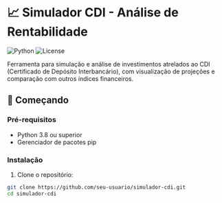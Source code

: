 # 📈 Simulador CDI - Análise de Rentabilidade

![Python](https://img.shields.io/badge/Python-3.8%2B-blue)
![License](https://img.shields.io/badge/License-MIT-green)

Ferramenta para simulação e análise de investimentos atrelados ao CDI (Certificado de Depósito Interbancário), com visualização de projeções e comparação com outros índices financeiros.

## 🚀 Começando

### Pré-requisitos

- Python 3.8 ou superior
- Gerenciador de pacotes pip

### Instalação

1. Clone o repositório:
```bash
git clone https://github.com/seu-usuario/simulador-cdi.git
cd simulador-cdi